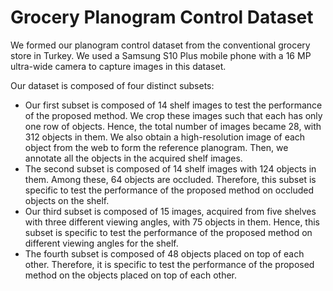 # Grocery Planogram Control Dataset


We formed our planogram control dataset from the conventional grocery store in Turkey. We used a Samsung S10 Plus mobile phone with a 16 MP ultra-wide camera to capture images in this dataset. 

Our dataset is composed of four distinct subsets: 

* Our first subset is composed of 14 shelf images to test the performance of the proposed method. We crop these images such that each has only one row of objects. Hence, the total number of images became 28, with 312 objects in them. We also obtain a high-resolution image of each object from the web to form the reference planogram. Then, we annotate all the objects in the acquired shelf images. 
* The second subset is composed of 14 shelf images with 124 objects in them. Among these, 64 objects are occluded. Therefore, this subset is specific to test the performance of the proposed method on occluded objects on the shelf. 
* Our third subset is composed of 15 images, acquired from five shelves with three different viewing angles, with 75 objects in them. Hence, this subset is specific to test the performance of the proposed method on different viewing angles for the shelf. 
* The fourth subset is composed of 48 objects placed on top of each other. Therefore, it is specific to test the performance of the proposed method on the objects placed on top of each other.
